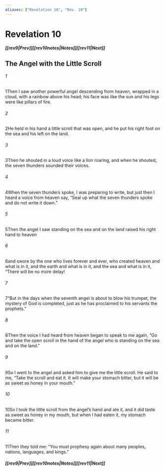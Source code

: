 ```yaml
---
aliases: ["Revelation 10", "Rev. 10"]
---
```

# Revelation 10
##### <span class=arrow-left></span>[[rev9|Prev]]<span class=navigation-separator></span>[[rev10notes|Notes]]<span class=navigation-separator></span>[[rev11|Next]]<span class=arrow-right></span>
## The Angel with the Little Scroll
###### 1
<span class=verse-first>1</span>Then I saw another powerful angel descending from heaven, wrapped in a cloud, with a rainbow above his head; his face was like the sun and his legs were like pillars of fire.
###### 2
<span class=verse-body>2</span>He held in his hand a little scroll that was open, and he put his right foot on the sea and his left on the land.
###### 3
<span class=verse-body>3</span>Then he shouted in a loud voice like a lion roaring, and when he shouted, the seven thunders sounded their voices.
###### 4
<span class=verse-body>4</span>When the seven thunders spoke, I was preparing to write, but just then I heard a voice from heaven say, “Seal up what the seven thunders spoke and do not write it down.”
###### 5
<span class=verse-body>5</span>Then the angel I saw standing on the sea and on the land raised his right hand to heaven
###### 6
<span class=verse-body>6</span>and swore by the one who lives forever and ever, who created heaven and what is in it, and the earth and what is in it, and the sea and what is in it, “There will be no more delay!
###### 7
<span class=verse-body>7</span>“But in the days when the seventh angel is about to blow his trumpet, the mystery of God is completed, just as he has proclaimed to his servants the prophets.”
<div class=paragraph-break></div>

###### 8
<span class=verse-first>8</span>Then the voice I had heard from heaven began to speak to me again, “Go and take the open scroll in the hand of the angel who is standing on the sea and on the land.”
###### 9
<span class=verse-body>9</span>So I went to the angel and asked him to give me the little scroll. He said to me, “Take the scroll and eat it. It will make your stomach bitter, but it will be as sweet as honey in your mouth.”
###### 10
<span class=verse-body>10</span>So I took the little scroll from the angel’s hand and ate it, and it did taste as sweet as honey in my mouth, but when I had eaten it, my stomach became bitter.
###### 11
<span class=verse-body>11</span>Then they told me: “You must prophesy again about many peoples, nations, languages, and kings.”
##### <span class=arrow-left></span>[[rev9|Prev]]<span class=navigation-separator></span>[[rev10notes|Notes]]<span class=navigation-separator></span>[[rev11|Next]]<span class=arrow-right></span>